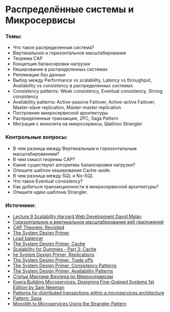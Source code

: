 # Распределённые системы и Микросервисы

### Темы:

* Что такое распределенная система?
* Вертикальное и горизонтальное масштабирование
* Теорема CAP
* Концепция балансировки нагрузки
* Кеширование в распределенных системах
* Репликации баз данных
* Выбор между Performance vs scalability, Latency vs throughput, Availability vs consistency в распределенных системах
* Consistency patterns: Weak consistency, Eventual consistency, Strong consistency
* Availability patterns: Active-passive Failover, Active-active Failover, Master-slave replication, Master-master replication
* Построение микросервисной архитектуры
* Распределенные транзакции, 2PC, Saga Pattern
* Миграция с монолита на микросервисы, Шаблон Strangler

### Контрольные вопросы:

* В чем разница между Вертикальным и горизонтальным масштабированием?
* В чем смысл теоремы CAP?
* Какие существуют алгоритмы балансировки нагрузки?
* Опишите шаблон кеширования Cache-aside.
* В чем разница между SQL и No-SQL
* Что такое Eventual consistency?
* Как добиться транзакционности в микросервисной архитектуры?
* Опишите идею шаблона Strangler.

### Источники:

* [Lecture 9 Scalability Harvard Web Development David Malan](https://www.youtube.com/watch?v=-W9F__D3oY4)
* [Горизонтальное и вертикальное масштабирование веб приложений](https://server-gu.ru/scaling-out-vs-scaling-up/)
* [CAP Theorem: Revisited](https://robertgreiner.com/cap-theorem-revisited/)
* [The System Design Primer](https://github.com/donnemartin/system-design-primer)
* [Load balancer](https://github.com/donnemartin/system-design-primer#load-balancer)
* [The System Design Primer, Cache](https://github.com/donnemartin/system-design-primer#cache)
* [Scalability for Dummies - Part 3: Cache](https://www.lecloud.net/post/9246290032/scalability-for-dummies-part-3-cache)
* [he System Design Primer, Replications](https://github.com/donnemartin/system-design-primer#relational-database-management-system-rdbms)
* [The System Design Primer, Trade offs](https://github.com/donnemartin/system-design-primer#performance-vs-scalability)
* [The System Design Primer, Consistency Patterns](https://github.com/donnemartin/system-design-primer#consistency-patterns)
* [The System Design Primer, Availability Patterns](https://github.com/donnemartin/system-design-primer#availability-patterns)
* [Статьи Мартина Фаулера по Микросервисам](https://martinfowler.com/articles/microservices.html)
* [Книга Building Microservices: Designing Fine-Grained Systems 1st Edition by Sam Newman](https://www.amazon.com/Building-Microservices-Designing-Fine-Grained-Systems/dp/1491950358)
* [Patterns for distributed transactions within a microservices architecture](https://developers.redhat.com/blog/2018/10/01/patterns-for-distributed-transactions-within-a-microservices-architecture/)
* [Pattern: Saga](https://microservices.io/patterns/data/saga.html)
* [Monolith to Microservices Using the Strangler Pattern](https://dzone.com/articles/monolith-to-microservices-using-the-strangler-patt)

